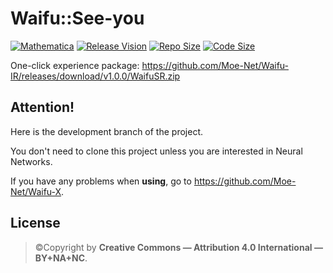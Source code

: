 # Waifu::See-you

[![Mathematica](https://img.shields.io/badge/Mathematica-%3E%3D11.3.5-brightgreen.svg)](https://www.wolfram.com/mathematica/)
[![Release Vision](https://img.shields.io/badge/release-v1.2.x-ff69b4.svg)](https://github.com/Moe-Net/Waifu-CU/releases)
[![Repo Size](https://img.shields.io/github/repo-size/Moe-Net/Waifu-IR.svg)](https://github.com/Moe-Net/Waifu-CU.git)
[![Code Size](https://img.shields.io/github/languages/code-size/Moe-Net/Waifu-IR.svg)](https://github.com/Moe-Net/Waifu-CU.git)



One-click experience package: https://github.com/Moe-Net/Waifu-IR/releases/download/v1.0.0/WaifuSR.zip

## Attention!

Here is the development branch of the project.

You don't need to clone this project unless you are interested in Neural Networks.

If you have any problems when **using**, go to https://github.com/Moe-Net/Waifu-X.

## License

> ©Copyright by **Creative Commons — Attribution 4.0 International — BY+NA+NC**.